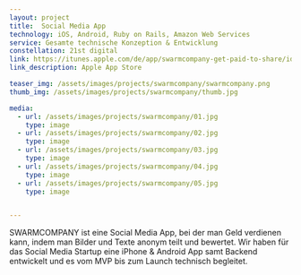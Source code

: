 ```yaml
---
layout: project
title:  Social Media App
technology: iOS, Android, Ruby on Rails, Amazon Web Services
service: Gesamte technische Konzeption & Entwicklung
constellation: 21st digital
link: https://itunes.apple.com/de/app/swarmcompany-get-paid-to-share/id936682731?mt=8&uo=4
link_description: Apple App Store

teaser_img: /assets/images/projects/swarmcompany/swarmcompany.png
thumb_img: /assets/images/projects/swarmcompany/thumb.jpg

media:
  - url: /assets/images/projects/swarmcompany/01.jpg
    type: image
  - url: /assets/images/projects/swarmcompany/02.jpg
    type: image
  - url: /assets/images/projects/swarmcompany/03.jpg
    type: image
  - url: /assets/images/projects/swarmcompany/04.jpg
    type: image
  - url: /assets/images/projects/swarmcompany/05.jpg
    type: image


---
```


SWARMCOMPANY ist eine Social Media App, bei der man Geld verdienen kann, indem man Bilder und Texte anonym teilt und bewertet. Wir haben für das Social Media Startup eine iPhone & Android App samt Backend entwickelt und es vom MVP bis zum Launch technisch begleitet.